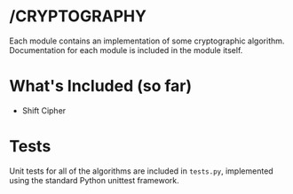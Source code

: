 /CRYPTOGRAPHY
=============

Each module contains an implementation of some cryptographic algorithm. Documentation for each module is included in the module itself.

What's Included (so far)
========================

* Shift Cipher

Tests
=====

Unit tests for all of the algorithms are included in `tests.py`, implemented using the standard Python unittest framework.
